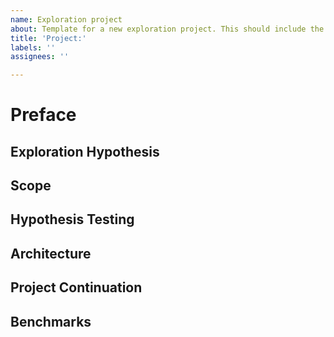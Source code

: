 ```yaml
---
name: Exploration project
about: Template for a new exploration project. This should include the preface
title: 'Project:'
labels: ''
assignees: ''

---
```


# Preface

## Exploration Hypothesis
<!-- 
What is the exploration hypothesis? It needs to be precise enough to be actionable. Example of non-actionable exploration hypothesis: “There is something wrong with multisig wallets on SN, teams do not keep project treasures on SN”. Example of actionable hypothesis: “UX of existing multisig wallets is so poor that it makes teams manage project treasuries on L1, there should be a way to improve UX to the point where teams would feel comfortable to use L2 multisigs”. Actionable exploration hypothesis leads to project scope.
-->

## Scope
<!-- 
What exactly do we need to build to verify the hypothesis. If this amounts to developing a piece of software, scope should include a rough outline of functionalities and architecture.
-->

## Hypothesis Testing
<!-- 
Once software is built how is it going to be used to verify the hypothesis. E.g. After building Multisig Wallet with innovative UX, it should be evaluated with potential users.
-->

## Architecture
<!-- 
Proposed architecture
-->

## Project Continuation
<!-- 
What are the potential ways to continue the project after its exploration phase is over:
- No clear next steps
- Startup
- DP from SNF
- Internal SW project
- ?
-->

## Benchmarks
<!-- 
Include relevant benchmarks prior to project start (i.e. cairo steps for fibonacci in LLVM -> Cairo transpiler)
-->
